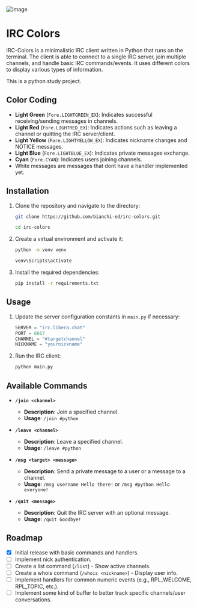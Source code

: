 ![image](https://github.com/user-attachments/assets/10d9475e-06bb-48dc-af61-df9278457622)

# IRC Colors

IRC-Colors is a minimalistic IRC client written in Python that runs on the terminal. The client is able to connect to a single IRC server, join multiple channels, and handle basic IRC commands/events. It uses different colors to display various types of information.

This is a python study project.

## Color Coding
- **Light Green** (`Fore.LIGHTGREEN_EX`): Indicates successful receiving/sending messages in channels.
- **Light Red** (`Fore.LIGHTRED_EX`): Indicates actions such as leaving a channel or quitting the IRC server/client.
- **Light Yellow** (`Fore.LIGHTYELLOW_EX`): Indicates nickname changes and NOTICE messages.
- **Light Blue** (`Fore.LIGHTBLUE_EX`): Indicates private messages exchange.
- **Cyan** (`Fore.CYAN`): Indicates users joining channels.
- White messages are messages that dont have a handler implemented yet.

## Installation

1. Clone the repository and navigate to the directory:
    ```sh
    git clone https://github.com/bianchi-ed/irc-colors.git
    ```

    ```sh
    cd irc-colors
    ```

2. Create a virtual environment and activate it:
    ```sh
    python -m venv venv
    ```

    ```sh
    venv\Scripts\activate
    ```
3. Install the required dependencies:
    ```sh
    pip install -r requirements.txt
    ```

## Usage

1. Update the server configuration constants in `main.py` if necessary:
    ```python
    SERVER = "irc.libera.chat"
    PORT = 6667
    CHANNEL = "#targetchannel"
    NICKNAME = "yournickname"
    ```

2. Run the IRC client:
    ```sh
    python main.py
    ```

## Available Commands

- **`/join <channel>`**
    - **Description**: Join a specified channel.
    - **Usage**: `/join #python`
  
- **`/leave <channel>`**
    - **Description**: Leave a specified channel.
    - **Usage**: `/leave #python`
  
- **`/msg <target> <message>`**
    - **Description**: Send a private message to a user or a message to a channel.
    - **Usage**: `/msg username Hello there!` or `/msg #python Hello everyone!`
  
- **`/quit <message>`**
    - **Description**: Quit the IRC server with an optional message.
    - **Usage**: `/quit Goodbye!`

## Roadmap

- [x] Initial release with basic commands and handlers.
- [ ] Implement nick authentication.
- [ ] Create a list command (`/list`) - Show active channels.
- [ ] Create a whois command (`/whois <nickname>`) - Display user info.
- [ ] Implement handlers for common numeric events (e.g., RPL_WELCOME, RPL_TOPIC, etc.).
- [ ] Implement some kind of buffer to better track specific channels/user conversations.
